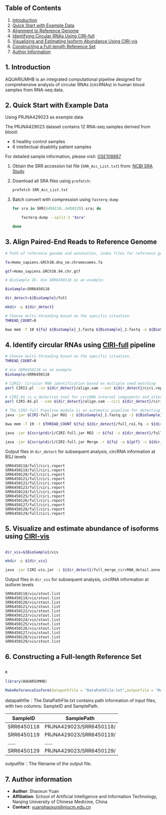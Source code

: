 

## Table of Contents

1. [Introduction](#1-introduction)  
2. [Quick Start with Example Data](#2-quick-start-with-example-data)  
3. [Alignment to Reference Genome](#3-alignment-to-reference-genome)  
4. [Identifying Circular RNAs Using CIRI-full](#4-identifying-circular-rnas-using-ciri-full)  
5. [Visualizing and Estimating Isoform Abundance Using CIRI-vis](#5-visualizing-and-estimating-isoform-abundance-using-ciri-vis)  
6. [Constructing a Full-length Reference Set](#6-constructing-a-full-length-reference-set)
7. [Author Information](#7-author-information)

## 1. Introduction

AQUARIUMHB is an integrated computational pipeline designed for comprehensive analysis of circular RNAs (circRNAs) in human blood samples from RNA-seq data. 

## 2. Quick Start with Example Data

Using PRJNA429023 as example data

The PRJNA429023 dataset contains 12 RNA-seq samples derived from blood:

- 6 healthy control samples  
- 6 intellectual disability patient samples  

For detailed sample information, please visit:  [GSE108887](https://www.ncbi.nlm.nih.gov/geo/query/acc.cgi?acc=GSE108887)

1. Obtain the SRR accession list file (`SRR_Acc_List.txt`) from:   [NCBI SRA Study](https://www.ncbi.nlm.nih.gov/Traces/study/?acc=PRJNA429023&o=acc_s%3Aa)  

2. Download all SRA files using ```prefetch```:  
   
   ```bash
   prefetch SRR_Acc_List.txt
   ```

3. Batch convert with compression using ```fasterq-dump```
   
   ```bash
   for sra in SRR{6450118..6450129}.sra; do
   
       fasterq-dump --split-3 "$sra" 
   
   done
   ```

## 3. Align Paired-End Reads to Reference Genome

```bash
# Path of reference genome and annotation, index files for reference genome must made first using `bwa index`

fa=Homo_sapiens.GRCh38.dna_sm.chromosomes.fa

gtf=Homo_sapiens.GRCh38.94.chr.gtf

# BioSample ID. Use SRR6450118 as an example:

BioSample=SRR6450118

dir_detect=${BioSample}/full

mkdir -p ${dir_detect}

# Choose multi-threading based on the specific situation.
THREAD_COUNT=8 

bwa mem -T 10 ${fa} ${BioSample}_1.fastq ${BioSample}_2.fastq -o ${BioSample}/full/align.sam -t $THREAD_COUNT

```

## 4. Identify circular RNAs using [CIRI-full](https://ciri-cookbook.readthedocs.io/en/latest/CIRI-full.html#) pipeline

```bash
# Choose multi-threading based on the specific situation.
THREAD_COUNT=8 

# Use SRR6450118 as an example
BioSample=SRR6450118

# CIRI2: Circular RNA identification based on multiple seed matching
perl CIRI2.pl --in ${dir_detect}/align.sam --out ${dir_detect}/ciri.report --ref_file ${fa} --anno ${gtf} --thread_num $THREAD_COUNT

# CIRI-AS is a detection tool for circRNA internal components and alternative splicing events.
perl CIRI-AS.pl --sam ${dir_detect}/align.sam --ciri ${dir_detect}/ciri.report --out ${dir_detect}/as --ref_file ${fa} --anno ${gtf} --output_all yes

# The CIRI-full Pipeline module is an automatic pipeline for detecting and reconstructing circRNAs.
java -jar $CIRI-full.jar RO1 -1 ${BioSample}_1.fastq.gz -2 ${BioSample}_2.fastq.gz -o ${dir_detect}/full -t $THREAD_COUNT

bwa mem -T 19 -t $THREAD_COUNT ${fa} ${dir_detect}/full_ro1.fq -o ${dir_detect}/full_ro1.sam -t $THREAD_COUNT

java -jar ${scriptdir}/CIRI-full.jar RO2 -r ${fa} -s ${dir_detect}/full_ro1.sam -l 150 -o ${dir_detect}/full

java -jar ${scriptdir}/CIRI-full.jar Merge -r ${fa} -a ${gtf} -c ${dir_detect}/ciri.report -as ${dir_detect}/as_jav.list -ro ${dir_detect}/full_ro2_info.list -o ${dir_detect}/full

```

Output files in ```dir_detect```  for subsequent analysis, circRNA information at BSJ levels

```
SRR6450118/full/ciri.report
SRR6450119/full/ciri.report
SRR6450120/full/ciri.report
SRR6450121/full/ciri.report
SRR6450122/full/ciri.report
SRR6450123/full/ciri.report
SRR6450124/full/ciri.report
SRR6450125/full/ciri.report
SRR6450126/full/ciri.report
SRR6450127/full/ciri.report
SRR6450128/full/ciri.report
SRR6450129/full/ciri.report
```

## 5. Visualize and estimate abundance of isoforms using [CIRI-vis](https://ciri-cookbook.readthedocs.io/en/latest/CIRI-vis.html)

```bash

dir_vis=${BioSample}/vis

mkdir -p ${dir_vis}

java -jar CIRI-vis.jar -i ${dir_detect}/full_merge_circRNA_detail.anno -l ${dir_detect}/as_library_length.list -d ${dir_vis} -r ${fa} -min 1
```

Output files in ```dir_vis```  for subsequent analysis, circRNA information at isoform levels

```
SRR6450118/vis/stout.list
SRR6450119/vis/stout.list
SRR6450120/vis/stout.list
SRR6450121/vis/stout.list
SRR6450122/vis/stout.list
SRR6450123/vis/stout.list
SRR6450124/vis/stout.list
SRR6450125/vis/stout.list
SRR6450126/vis/stout.list
SRR6450127/vis/stout.list
SRR6450128/vis/stout.list
SRR6450129/vis/stout.list
```

## 6. Constructing a Full-length Reference Set

```r

R

library(AQUARIUMHB)

MakeReferenceIsoform(datapathfile = "DataPathFile.txt",outputfile = "ReferenceIsoformFinal.txt")
```

datapathfile：The DataPathFile.txt contains path information of input files, with two columns: SampleID and SamplePath.

| SampleID   | SamplePath                    |
|------------|-------------------------------|
| SRR6450118 | PRJNA429023/SRR6450118/       |
| SRR6450119 | PRJNA429023/SRR6450119/       |
| ......     | ......                        |
| SRR6450129 | PRJNA429023/SRR6450129/       |


outputfile：The filename of the output file.




## 7. Author information

* **Author**: Shaoxun Yuan  
* **Affiliation**: School of Artificial Intelligence and Information Technology, Nanjing University of Chinese Medicine, China  
* **Contact**: [yuanshaoxun@njucm.edu.cn](mailto:yuanshaoxun@njucm.edu.cn)  


```